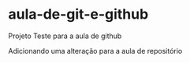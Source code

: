# aula-de-git-e-github
Projeto Teste para a aula de github

Adicionando uma alteração para a aula de repositório
